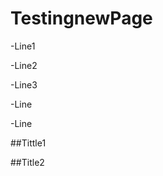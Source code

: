 # TestingnewPage
-Line1

-Line2

-Line3

-Line

-Line

##Tittle1









##Title2
   